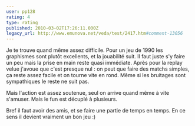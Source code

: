```yaml
---
user: pp128
rating: 4
type: rating
published: 2010-03-02T17:26:11.000Z
legacy_url: http://www.emunova.net/veda/test/2417.htm#comment-13056
---
```

Je te trouve quand même assez difficile.
Pour un jeu de 1990 les graphismes sont plutôt excellents, et la jouabilité suit. Il faut juste s'y faire un peu mais la prise en main reste quasi immédiate.
Après pour la replay velue j'avoue que c'est presque nul : on peut que faire des matchs simples, ça reste assez facile et on tourne vite en rond. Même si les bruitages sont sympathiques le reste ne suit pas.

Mais l'action est assez soutenue, seul on arrive quand même à vite s'amuser. Mais le fun est décuplé à plusieurs.

Bref il faut avoir des amis, et se faire une partie de temps en temps. En ce sens il devient vraiment un bon jeu :)